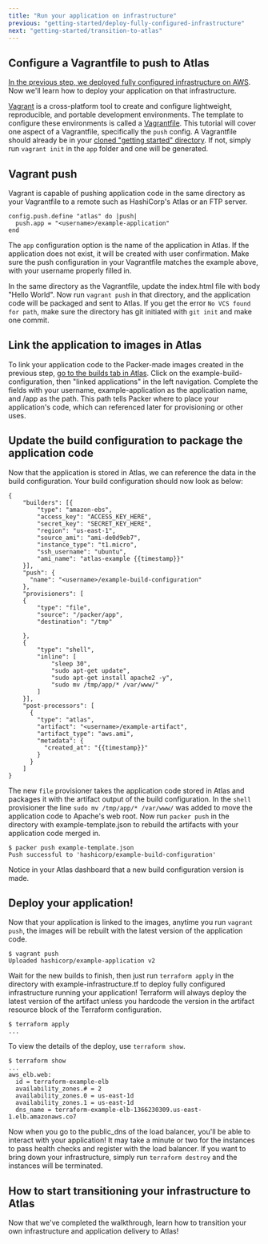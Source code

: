 ```yaml
---
title: "Run your application on infrastructure"
previous: "getting-started/deploy-fully-configured-infrastructure"
next: "getting-started/transition-to-atlas"
---
```

## Configure a Vagrantfile to push to Atlas
[In the previous step, we deployed fully configured infrastructure on AWS](/help/getting-started/deploy-fully-configured-infrastructure). Now we'll learn how to deploy your application on that infrastructure. 

[Vagrant](https://vagrantup.com) is a cross-platform tool to create and configure lightweight, reproducible, and portable development environments. The template to configure these environments is called a [Vagrantfile](https://docs.vagrantup.com/v2/vagrantfile/index.html). This tutorial will cover one aspect of a Vagrantfile, specifically the `push` config. A Vagrantfile should already be in your [cloned "getting started" directory](https://github.com/hashicorp/atlas-examples/tree/master/getting-started). If not, simply run `vagrant init` in the `app` folder and one will be generated. 

## Vagrant push
Vagrant is capable of pushing application code in the same directory as your Vagrantfile to a remote such as HashiCorp's Atlas or an FTP server.

	config.push.define "atlas" do |push|
	  push.app = "<username>/example-application"
	end

The `app` configuration option is the name of the application in Atlas. If the application does not exist, it will be created with user confirmation. Make sure the push configuration in your Vagrantfile matches the example above, with your username properly filled in. 

In the same directory as the Vagrantfile, update the index.html file with body "Hello World". Now run `vagrant push` in that directory, and the application code will be packaged and sent to Atlas. If you get the error `No VCS found for path`, make sure the directory has git initiated with `git init` and make one commit.

## Link the application to images in Atlas
To link your application code to the Packer-made images created in the previous step, [go to the builds tab in Atlas](http://atlas.hashicorp.com/builds). Click on the example-build-configuration, then "linked applications" in the left navigation. Complete the fields with your username, example-application as the application name, and /app as the path. This path tells Packer where to place your application's code, which can referenced later for provisioning or other uses. 

## Update the build configuration to package the application code

Now that the application is stored in Atlas, we can reference the data in the build configuration. Your build configuration should now look as below:

	{
	    "builders": [{
	        "type": "amazon-ebs",
	        "access_key": "ACCESS_KEY_HERE",
	        "secret_key": "SECRET_KEY_HERE",
	        "region": "us-east-1",
	        "source_ami": "ami-de0d9eb7",
	        "instance_type": "t1.micro",
	        "ssh_username": "ubuntu",
	        "ami_name": "atlas-example {{timestamp}}"
	    }],
	    "push": {
	      "name": "<username>/example-build-configuration"
	    },
	    "provisioners": [
	    {   
	        "type": "file",
	        "source": "/packer/app",
	        "destination": "/tmp"

	    },
	    {
	        "type": "shell",
	        "inline": [
	            "sleep 30",
	            "sudo apt-get update",
	            "sudo apt-get install apache2 -y",
	            "sudo mv /tmp/app/* /var/www/"
	        ]
	    }],
	    "post-processors": [
	      {
	        "type": "atlas",
	        "artifact": "<username>/example-artifact",
	        "artifact_type": "aws.ami",
	        "metadata": {
	          "created_at": "{{timestamp}}"
	        }
	      }
	    ]
	}

The new `file` provisioner takes the application code stored in Atlas and packages it with the artifact output of the build configuration. In the `shell` provisioner the line `sudo mv /tmp/app/* /var/www/` was added to move the application code to Apache's web root. Now run `packer push` in the directory with example-template.json to rebuild the artifacts with your application code merged in. 

	$ packer push example-template.json
	Push successful to 'hashicorp/example-build-configuration'

Notice in your Atlas dashboard that a new build configuration version is made. 

## Deploy your application!
Now that your application is linked to the images, anytime you run `vagrant push`, the images will be rebuilt with the latest version of the application code. 

	$ vagrant push
	Uploaded hashicorp/example-application v2

Wait for the new builds to finish, then just run `terraform apply` in the directory with example-infrastructure.tf to deploy fully configured infrastructure running your application! Terraform will always deploy the latest version of the artifact unless you hardcode the version in the artifact resource block of the Terraform configuration. 

	$ terraform apply
	...

To view the details of the deploy, use `terraform show`.

	$ terraform show
	...
	aws_elb.web:
	  id = terraform-example-elb
	  availability_zones.# = 2
	  availability_zones.0 = us-east-1d
	  availability_zones.1 = us-east-1d
	  dns_name = terraform-example-elb-1366230309.us-east-1.elb.amazonaws.co7

Now when you go to the public_dns of the load balancer, you'll be able to interact with your application! It may take a minute or two for the instances to pass health checks and register with the load balancer. If you want to bring down your infrastructure, simply run `terraform destroy` and the instances will be terminated. 

## How to start transitioning your infrastructure to Atlas
Now that we've completed the walkthrough, learn how to transition your own infrastructure and application delivery to Atlas!
